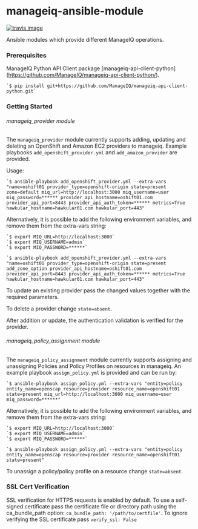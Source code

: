 # manageiq-ansible-module

[![travis image][]][travis status]

Ansible modules which provide different ManageIQ operations.

[travis image]: https://api.travis-ci.org/dkorn/manageiq-ansible-module.svg?branch=master
[travis status]: https://travis-ci.org/dkorn/manageiq-ansible-module/branches

### Prerequisites

ManageIQ Python API Client package [manageiq-api-client-python] (https://github.com/ManageIQ/manageiq-api-client-python/).

    `$ pip install git+https://github.com/ManageIQ/manageiq-api-client-python.git`

### Getting Started

###### manageiq_provider module

The `manageiq_provider` module currently supports adding, updating and deleting an OpenShift and Amazon EC2 providers to manageiq.
Example playbooks `add_openshift_provider.yml` and `add_amazon_provider` are provided.

Usage:

    `$ ansible-playbook add_openshift_provider.yml --extra-vars "name=oshift01 provider_type=openshift-origin state=present zone=default miq_url=http://localhost:3000 miq_username=user miq_password=****** provider_api_hostname=oshift01.com provider_api_port=8443 provider_api_auth_token=****** metrics=True hawkular_hostname=hawkular01.com hawkular_port=443"

Alternatively, it is possible to add the following environment variables, and remove them from the extra-vars string:

    `$ export MIQ_URL=http://localhost:3000`
    `$ export MIQ_USERNAME=admin`
    `$ export MIQ_PASSWORD=******`

    `$ ansible-playbook add_openshift_provider.yml --extra-vars "name=oshift01 provider_type=openshift-origin state=present add_zone_option provider_api_hostname=oshift01.com provider_api_port=8443 provider_api_auth_token=****** metrics=True hawkular_hostname=hawkular01.com hawkular_port=443"

To update an existing provider pass the changed values together with the required parameters.

To delete a provider change `state=absent`.

After addition or update, the authentication validation is verified for the provider.

###### manageiq_policy_assignment module

The `manageiq_policy_assignment` module currently supports assigning and unassigning Policies and Policy Profiles on resources in manageiq.
An example playbook `assign_policy.yml` is provided and can be run by:

    `$ ansible-playbook assign_policy.yml --extra-vars "entity=policy entity_name=openscap resource=provider resource_name=openshift01 state=present miq_url=http://localhost:3000 miq_username=user miq_password=******"

Alternatively, it is possible to add the following environment variables, and remove them from the extra-vars string:

    `$ export MIQ_URL=http://localhost:3000`
    `$ export MIQ_USERNAME=admin`
    `$ export MIQ_PASSWORD=******`

    `$ ansible-playbook assign_policy.yml --extra-vars "entity=policy entity_name=openscap resource=provider resource_name=openshift01 state=present"

To unassign a policy/policy profile on a resource change `state=absent`.

### SSL Cert Verification

SSL verification for HTTPS requests is enabled by default.
To use a self-signed certificate pass the certificate file or directory path using the ca_bundle_path option: `ca_bundle_path: '/path/to/certfile'`.
To ignore verifying the SSL certificate pass `verify_ssl: False`
